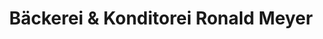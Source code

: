 ---
title: "Bäckerei & Konditorei Ronald Meyer"
url: /gefell/baeckerei-und-konditorei-ronald-meyer/
shop: Bäckerei
---